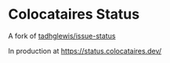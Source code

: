# Colocataires Status

A fork of [tadhglewis/issue-status](https://github.com/tadhglewis/issue-status/tree/d8bc206c84f59be3feaca09a04467119895939de?tab=readme-ov-file)

In production at https://status.colocataires.dev/
